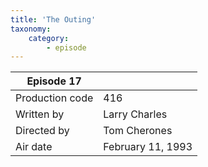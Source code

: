 ```yaml
---
title: 'The Outing'
taxonomy:
    category:
        - episode
---
```


| Episode 17 | |
|-----------------|--------------------------------|
| Production code | 416                            |
| Written by      | Larry Charles |
| Directed by     | Tom Cherones                   |
| Air date        | February 11, 1993                   |

